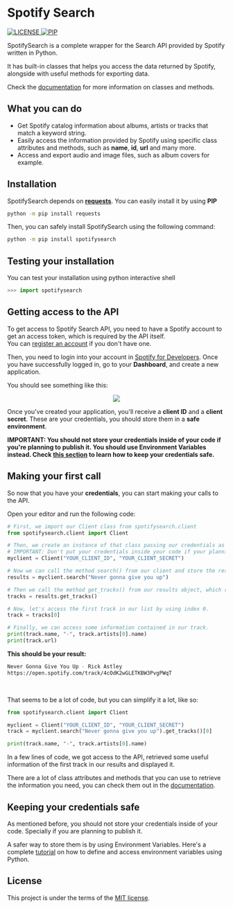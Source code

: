 # Spotify Search
<p>
    <a href="https://choosealicense.com/licenses/mit/" target="_blank">
        <img src="https://img.shields.io/github/license/matcsantos/SpotifySearch" alt="LICENSE">
    </a>
    <a href="https://pypi.org/project/spotifysearch/" target="_blank">
        <img src="https://img.shields.io/pypi/v/spotifysearch?color=33BBFF&label=PIP" alt="PIP">
    </a>
</p>

SpotifySearch is a complete wrapper for the Search API provided by Spotify written in Python.

It has built-in classes that helps you access the data returned by Spotify, alongside with useful methods for exporting data.

Check the [documentation](https://readthedocs.org/) for more information on classes and methods.

## What you can do
- Get Spotify catalog information about albums, artists or tracks that match a keyword string.
- Easily access the information provided by Spotify using specific class attributes and methods, such as **name**, **id**, **url** and many more.
- Access and export audio and image files, such as album covers for example.

## Installation
SpotifySearch depends on **[requests](https://pypi.org/project/requests/)**. You can easily install it by using **PIP**
```bash
python -m pip install requests
```

Then, you can safely install SpotifySearch using the following command:
```bash
python -m pip install spotifysearch
```

## Testing your installation
You can test your installation using python interactive shell
```python
>>> import spotifysearch
```

## Getting access to the API
To get access to Spotify Search API, you need to have a Spotify account to get an access token, which is required by the API itself. <br>
You can [register an account](https://www.spotify.com/signup/) if you don't have one.

Then, you need to login into your account in [Spotify for Developers](https://developer.spotify.com/dashboard/login).
Once you have successfully logged in, go to your **Dashboard**, and create a new application.

You should see something like this: <br>
<p align="center"><img src="https://i.imgur.com/fWLbWUH.png"></p>

Once you've created your application, you'll receive a **client ID** and a **client secret**. These are your credentials, you should store them in a **safe environment**.

**IMPORTANT: You should not store your credentials inside of your code if you're planning to publish it. You should use Environment Variables instead. Check [this section](https://github.com/matcsantos/SpotifySearch#keeping-your-credentials-safe) to learn how to keep your credentials safe.**

## Making your first call
So now that you have your **credentials**, you can start making your calls to the API. 

Open your editor and run the following code:

```python
# First, we import our Client class from spotifysearch.client
from spotifysearch.client import Client

# Then, we create an instance of that class passing our credentials as arguments.
# IMPORTANT: Don't put your credentials inside your code if your planning to publish it.
myclient = Client("YOUR_CLIENT_ID", "YOUR_CLIENT_SECRET")

# Now we can call the method search() from our client and store the results in a new object.
results = myclient.search("Never gonna give you up")

# Then we call the method get_tracks() from our results object, which returns a list of tracks.
tracks = results.get_tracks()

# Now, let's access the first track in our list by using index 0.
track = tracks[0]

# Finally, we can access some information contained in our track.
print(track.name, "-", track.artists[0].name)
print(track.url)

```

**This should be your result:**
```bash
Never Gonna Give You Up - Rick Astley
https://open.spotify.com/track/4cOdK2wGLETKBW3PvgPWqT
```
<br>

That seems to be a lot of code, but you can simplify it a lot, like so:
```python
from spotifysearch.client import Client

myclient = Client("YOUR_CLIENT_ID", "YOUR_CLIENT_SECRET")
track = myclient.search("Never gonna give you up").get_tracks()[0]

print(track.name, "-", track.artists[0].name)

```
In a few lines of code, we got access to the API, retrieved some useful information of the first track in our results and displayed it.

There are a lot of class attributes and methods that you can use to retrieve the information you need, you can check them out in the [documentation](https://readthedocs.org/).

## Keeping your credentials safe
As mentioned before, you should not store your credentials inside of your code. Specially if you are planning to publish it.

A safer way to store them is by using Environment Variables.
Here's a complete [tutorial](https://www.twilio.com/blog/environment-variables-python) on how to define and access environment variables using Python.

## License
This project is under the terms of the [MIT license](https://opensource.org/licenses/MIT).
